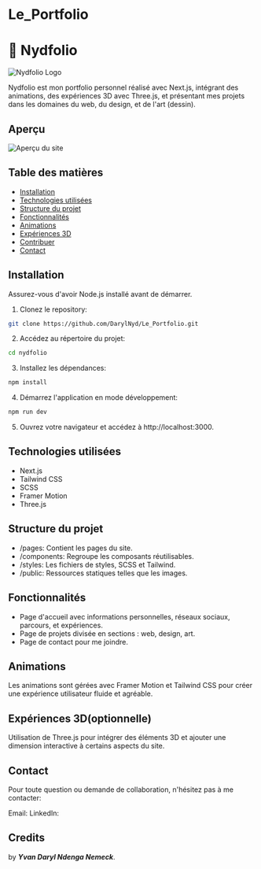 # Le_Portfolio

# 🐼 Nydfolio

![Nydfolio Logo](url_vers_votre_logo.png)

Nydfolio est mon portfolio personnel réalisé avec Next.js, intégrant des animations, des expériences 3D avec Three.js, et présentant mes projets dans les domaines du web, du design, et de l'art (dessin).

## Aperçu

![Aperçu du site](url_vers_capture_d_ecran.png)

## Table des matières

- [Installation](#installation)
- [Technologies utilisées](#technologies-utilisées)
- [Structure du projet](#structure-du-projet)
- [Fonctionnalités](#fonctionnalités)
- [Animations](#animations)
- [Expériences 3D](#expériences-3d)
- [Contribuer](#contribuer)
- [Contact](#contact)

## Installation

Assurez-vous d'avoir Node.js installé avant de démarrer.

1. Clonez le repository:

```bash
git clone https://github.com/DarylNyd/Le_Portfolio.git
```

2. Accédez au répertoire du projet:

```bash
cd nydfolio
```

3. Installez les dépendances:

```bash
npm install
```

4. Démarrez l'application en mode développement:

```bash
npm run dev 
```

5. Ouvrez votre navigateur et accédez à http://localhost:3000.

## Technologies utilisées

* Next.js
* Tailwind CSS
* SCSS
* Framer Motion
* Three.js

## Structure du projet

* /pages: Contient les pages du site.
* /components: Regroupe les composants réutilisables.
* /styles: Les fichiers de styles, SCSS et Tailwind.
* /public: Ressources statiques telles que les images.

## Fonctionnalités

* Page d'accueil avec informations personnelles, réseaux sociaux, parcours, et expériences.
* Page de projets divisée en sections : web, design, art.
* Page de contact pour me joindre.

## Animations

Les animations sont gérées avec Framer Motion et Tailwind CSS pour créer une expérience utilisateur fluide et agréable.

## Expériences 3D(optionnelle)

Utilisation de Three.js pour intégrer des éléments 3D et ajouter une dimension interactive à certains aspects du site.

## Contact

Pour toute question ou demande de collaboration, n'hésitez pas à me contacter:

Email: 
LinkedIn: 

## Credits

 by **_Yvan Daryl Ndenga Nemeck_**.
